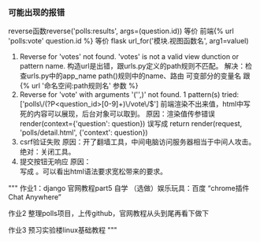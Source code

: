 ### 可能出现的报错
reverse函数reverse('polls:results', args=(question.id))
等价 前端{% url 'polls:vote' question.id %}
等价 flask url_for('模块.视图函数名', arg1=valuel)
1. Reverse for 'votes' not found. 'votes' is not a valid view dunction or pattern name.  构造url是出错，跟urls.py定义的path规则不匹配。
解决：检查urls.py中的app_name  path()规则中的name、路由  可变部分的变量名 跟{% url '命名空间:path规则名' 参数 %}
2. Reverse for 'vote' with arguments '('',)' not found. 1 pattern(s) tried: ['polls\\/(?P<question_id>[0-9]+)\\/vote\\/$']
前端渲染不出来值，html中写死的内容可以展现，后台对象可以取到。
原因：渲染值传参错误 render(context={'question': question}) 误写成
return render(request, 'polls/detail.html', {'context': question})
3. csrf验证失败
原因：开了翻墙工具，中间电脑访问服务器相当于中间人攻击。绝对：关闭工具。
4. 提交按钮无响应
原因：<form>写成<from>  。可以看出html语法要求宽松带来的要求。


"""
作业1：django 官网教程part5 自学
（选做）娱乐玩具：百度 “chrome插件Chat Anywhere” 

作业2 整理polls项目，上传github，官网教程从头到尾再看下做下

作业3 预习实验楼linux基础教程
"""